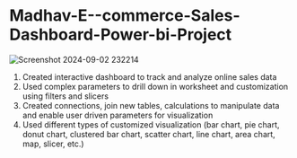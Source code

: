 # Madhav-E--commerce-Sales-Dashboard-Power-bi-Project
![Screenshot 2024-09-02 232214](https://github.com/user-attachments/assets/5fa03fc0-8d8d-4846-9b03-c64ea2922f5d)

1.	Created interactive dashboard to track and analyze online sales data
2.	Used complex parameters to drill down in worksheet and customization using filters and slicers
3.	Created connections, join new tables, calculations to manipulate data and enable user driven parameters for visualization
4.	Used different types of customized visualization (bar chart, pie chart, donut chart, clustered bar chart, scatter chart, line chart, area chart, map, slicer, etc.)
